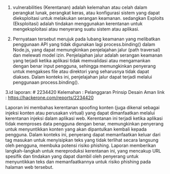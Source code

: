 1. vulnerabilities (Kerentanan) adalah kelemahan atau celah dalam perangkat lunak, perangkat keras, atau konfigurasi sistem yang dapat dieksploitasi untuk melakukan serangan keamanan. sedangkan
  Exploits (Eksploitasi) adalah tindakan menggunakan kerentanan untuk mengeksploitasi atau menyerang suatu sistem atau aplikasi.

2. Pernyataan tersebut merujuk pada lubang keamanan yang melibatkan penggunaan API yang tidak digunakan lagi process.binding() dalam Node.js, yang dapat memungkinkan penjelajahan jalur (path traversal) dan melewati model izin. Penjelajahan jalur adalah serangan keamanan yang terjadi ketika aplikasi tidak memvalidasi atau mengamankan dengan benar input pengguna, sehingga memungkinkan penyerang untuk mengakses file atau direktori yang seharusnya tidak dapat diakses. Dalam konteks ini, penjelajahan jalur dapat terjadi melalui penggunaan process.binding().

3.id laporan: # 2234420
Kelemahan   : Pelanggaran Prinsip Desain Aman
link        : https://hackerone.com/reports/2234420

Laporan ini membahas kerentanan spoofing konten (juga dikenal sebagai injeksi konten atau perusakan virtual) yang dapat dimanfaatkan melalui kerentanan injeksi dalam aplikasi web. Kerentanan ini terjadi ketika aplikasi tidak memproses data pengguna dengan benar, memungkinkan penyerang untuk menyuntikkan konten yang akan dipantulkan kembali kepada pengguna. Dalam konteks ini, penyerang dapat memanfaatkan keluar dari tag masukan untuk menyisipkan teks yang tidak terlihat secara langsung oleh pengguna, membuka potensi risiko phishing. Laporan memberikan langkah-langkah untuk mereproduksi kerentanan ini, yang mencakup URL spesifik dan tindakan yang dapat diambil oleh penyerang untuk menyuntikkan teks dan memanfaatkannya untuk risiko phishing pada halaman web tersebut.